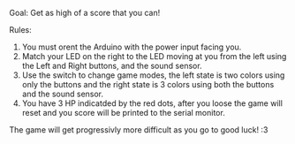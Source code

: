 Goal: Get as high of a score that you can!

Rules: 
  1. You must orent the Arduino with the power input facing you.
  2. Match your LED on the right to the LED moving at you from the left using the Left and Right buttons, and the sound sensor.
  3. Use the switch to change game modes, the left state is two colors using only the buttons and the right state is 3 colors using both the buttons and the sound sensor.
  4. You have 3 HP indicatded by the red dots, after you loose the game will reset and you score will be printed to the serial monitor.

The game will get progressivly more difficult as you go to good luck! :3
